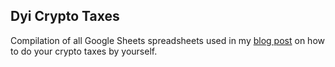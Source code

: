 ## Dyi Crypto Taxes

Compilation of all Google Sheets spreadsheets used in my [blog post](https://paulrberg.netlify.app/post/2020/05/14/dyi-crypto-taxes/) on how to do your crypto taxes by yourself.

